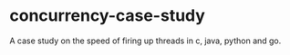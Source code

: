 concurrency-case-study
======================

A case study on the speed of firing up threads in c, java, python and go.
